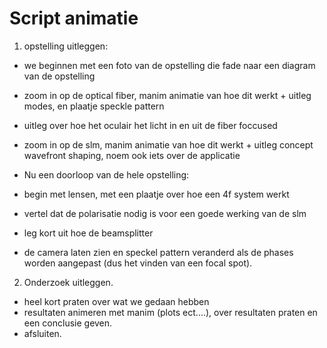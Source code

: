 # Script animatie
1. opstelling uitleggen:
- we beginnen met een foto van de opstelling die fade naar een diagram van de opstelling
- zoom in op de optical fiber, manim animatie van hoe dit werkt + uitleg modes, en plaatje speckle pattern
- uitleg over hoe het oculair het licht in en uit de fiber foccused
- zoom in op de slm, manim animatie van hoe dit werkt + uitleg concept wavefront shaping, noem ook iets over de applicatie

- Nu een doorloop van de hele opstelling:
- begin met lensen, met een plaatje over hoe een 4f system werkt
- vertel dat de polarisatie nodig is voor een goede werking van de slm
- leg kort uit hoe de beamsplitter
- de camera laten zien en speckel pattern veranderd als de phases worden aangepast (dus het vinden van een focal spot).

2. Onderzoek uitleggen.
- heel kort praten over wat we gedaan hebben
- resultaten animeren met manim (plots ect....), over resultaten praten en een conclusie geven.
- afsluiten.
